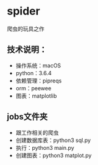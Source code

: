 # spider
爬虫的玩具之作

## 技术说明：
* 操作系统：macOS
* python：3.6.4
* 依赖管理：pipreqs
* orm：peewee
* 图表：matplotlib

## jobs文件夹
* 跟工作相关的爬虫
* 创建数据库表：python3 sql.py
* 执行：python3 main.py
* 创建图表：python3 matplot.py

